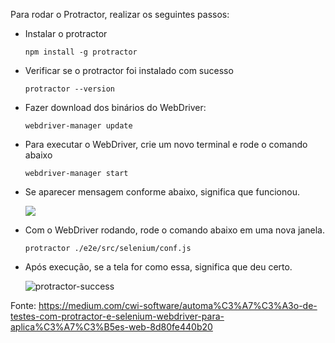 Para rodar o Protractor, realizar os seguintes passos:

<ul>
    <li>
        <p>
            Instalar o protractor
        </p>
        <p>
            <code>npm install -g protractor</code>
        </p>
    </li>
    <li>
        <p>
            Verificar se o protractor foi instalado com sucesso
        </p>
        <p>
            <code>protractor --version</code>
        </p>
    </li>
    <li>
        <p>
            Fazer download dos binários do WebDriver:
        </p>
        <p>
            <code>webdriver-manager update</code>
        </p>
    </li>
    <li>
        <p>
            Para executar o WebDriver, crie um novo terminal e rode o comando abaixo
        </p>
        <p>
            <code>webdriver-manager start</code>
        </p>
    </li>
    <li>
        <p>
            Se aparecer mensagem conforme abaixo, significa que funcionou.
        </p>
        <p>
            <img src="https://miro.medium.com/max/2000/1*7U1NPXv5dGYyldIjMNNQXA.png" />
        </p>
    </li>
    <li>
        <p>
            Com o WebDriver rodando, rode o comando abaixo em uma nova janela.
        </p>
        <p>
            <code>protractor ./e2e/src/selenium/conf.js</code>
        </p>
    </li>
    <li>
        <p>
            Após execução, se a tela for como essa, significa que deu certo.
        </p>
        <p>
            <img src="https://i.ibb.co/ZMmdD6J/protractor-success.png" alt="protractor-success" border="0">
        </p>
    </li>
</ul>

Fonte: https://medium.com/cwi-software/automa%C3%A7%C3%A3o-de-testes-com-protractor-e-selenium-webdriver-para-aplica%C3%A7%C3%B5es-web-8d80fe440b20

